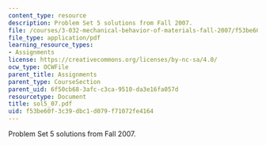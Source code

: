 ```yaml
---
content_type: resource
description: Problem Set 5 solutions from Fall 2007.
file: /courses/3-032-mechanical-behavior-of-materials-fall-2007/f53be60f3c39dbc1d079f71072fe4164_sol5_07.pdf
file_type: application/pdf
learning_resource_types:
- Assignments
license: https://creativecommons.org/licenses/by-nc-sa/4.0/
ocw_type: OCWFile
parent_title: Assignments
parent_type: CourseSection
parent_uid: 6f50cb68-3afc-c3ca-9510-da3e16fa057d
resourcetype: Document
title: sol5_07.pdf
uid: f53be60f-3c39-dbc1-d079-f71072fe4164
---
```

Problem Set 5 solutions from Fall 2007.